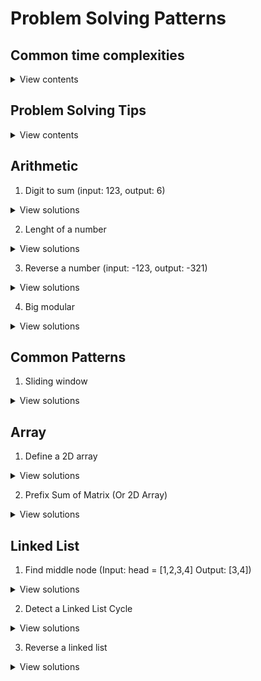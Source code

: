 # Problem Solving Patterns

## Common time complexities

<details>
<summary>View contents</summary>

Let n be the main variable in the problem.

- If n ≤ 12, the time complexity can be O(n!).
- If n ≤ 25, the time complexity can be O(2n).
- If n ≤ 100, the time complexity can be O(n4).
- If n ≤ 500, the time complexity can be O(n3).
- If n ≤ 104, the time complexity can be O(n2).
- If n ≤ 106, the time complexity can be O(n log n).
- If n ≤ 108, the time complexity can be O(n).
- If n > 108, the time complexity can be O(log n) or O(1).

**Examples of each common time complexity**

- O(n!) [Factorial time]: Permutations of 1 ... n
- O(2n) [Exponential time]: Exhaust all subsets of an array of size n
- O(n3) [Cubic time]: Exhaust all triangles with side length less than n
- O(n2) [Quadratic time]: Slow comparison-based sorting (eg. Bubble Sort, Insertion Sort, Selection Sort)
- O(n log n) [Linearithmic time]: Fast comparison-based sorting (eg. Merge Sort)
- O(n) [Linear time]: Linear Search (Finding maximum/minimum element in a 1D array), Counting Sort
- O(log n) [Logarithmic time]: Binary Search, finding GCD (Greatest Common Divisor) using Euclidean Algorithm
- O(1) [Constant time]: Calculation (eg. Solving linear equations in one unknown)

</details>

## Problem Solving Tips

<details>
<summary>View contents</summary>

If input array is sorted then
- Binary search
- Two pointers

If asked for all permutations/subsets then
- Backtracking

If given a tree then
- DFS
- BFS

If given a graph then
- DFS
- BFS

If given a linked list then
- Two pointers

If recursion is banned then
- Stack

If must solve in-place then
- Swap corresponding values
- Store one or more different values in the same pointer

If asked for maximum/minimum subarray/subset/options then
- Dynamic programming

If asked for top/least K items then
- Heap
- QuickSelect

If asked for common strings then
- Map
- Trie

Else
- Map/Set for O(1) time & O(n) space
- Sort input for O(nlogn) time and O(1) space

source: [Sean Prashad's Leetcode Patterns](https://seanprashad.com/leetcode-patterns/)

</details>

## Arithmetic

1. Digit to sum (input: 123, output: 6)

<details>
<summary>View solutions</summary>

**Solution 1:**
  
```js
function dititToSum(n) {
  let sum = 0;
  
  for (; n; n = Math.floor(n / 10)) {
    sum += n % 10;
  }
  
  return sum
}
  
digitToSum(123) // 6
```
  
</details>

2. Lenght of a number

<details>
<summary>View solutions</summary>

**Solution 1**

`javascript`
```js
function digitToLength(num) {
  if (num === 0) {
    return 1
  }
  return Math.floor(Math.log10(num)) + 1
}
```

`python`
```py
import math
def digitToLength(num):
  if num == 0:
    return 1
  return math.floor(math.log10(num)) + 1
```

</details>

3. Reverse a number (input: -123, output: -321)

<details>
<summary>View solutions</summary>

**Solution 1**

```js
function reverse(num) {
  let r = 0
    
  for(let i = Math.abs(num); i != 0;) {
    r = r * 10 ;
    r = r + i % 10;
    i = Math.floor(i/10);
  }
    
  return num < 0 ? -r : r
};

reverse(-123) // -321
```

</details>


4. Big modular


<details>
<summary>View solutions</summary>

**Solution 1**

```js
// a ^ b % M

function bigMod (a, b, M) {
    if (b === 0) return 1 % M
    
    let x = bigMod(a, Math.floor(b / 2), M)
    console.log({x1:x})
    x = (x * x) % M
    console.log({x2:x})
    if (b % 2 === 1) x = (x * a) % M
    console.log({x3:x})
    return x
}

console.log(bigMod(2, 5, 7)) // 2 ^ 5 % 7 = 4
console.log(bigMod(2, 100, 7)) // 2 ^ 5 % 7 = 2
```

</details>

## Common Patterns

1. Sliding window

<details>
<summary>View solutions</summary>

```py
def maxPrice(arr, k):
  total = sum(arr[:k])
  max_price = total
  
  for i in range(len(arr) - k):
    total -= arr[i]
    total += arr[k+i]
    max_price = max(total, max_price)
    
  return max_price
  
maxPrice([1,4,5,6], 3) # 15
```

</details>

## Array

1. Define a 2D array

<details>
<summary>View solutions</summary>

```js
const row = 5
const col = 4
const val = 0
const myGrid = [...Array(row)].map(() => Array(col).fill(val));
```

</details>

2. Prefix Sum of Matrix (Or 2D Array)

<details>
<summary>View solutions</summary>

```js
// Formula
psa[i][j] = psa[i-1][j] + psa[i][j-1] -  psa[i-1][j-1] + a[i][j]
```

</details>

## Linked List

1. Find middle node (Input: head = [1,2,3,4] Output: [3,4])

<details>
<summary>View solutions</summary>

**Solution 1**

```js
function getMiddleNode (head) {
    let fast = head
    let slow = head
    
    while(fast !== null && fast.next !== null) {
        fast = fast.next.next
        slow = slow.next
    }
    
    return slow
}
```

</details>

2. Detect a Linked List Cycle

<details>
<summary>View solutions</summary>

**Solution 1**

```js
function detectLLCycle (head) {
    let fast = head
    let slow = head
    
    while(fast !== null && fast.next !== null && slow !== fast) {
        fast = fast.next.next
        slow = slow.next
    }
    
    if(slow === fast) return true
    return false
}
```

</details>

3. Reverse a linked list

<details>
<summary>View solutions</summary>

**Solution 1**

<img width="1668" alt="image" src="https://user-images.githubusercontent.com/11992095/194465735-208f24d0-3ed0-4c86-8d1c-ecd84a471d07.png">


```js
function reverseLL (head) {
    let curr = head
    let prev = null
    
    while(curr !== null) {
        let next = curr.next
        curr.next = prev
        prev = curr
        curr = next
    }
    
    return prev
}
```

</details>

